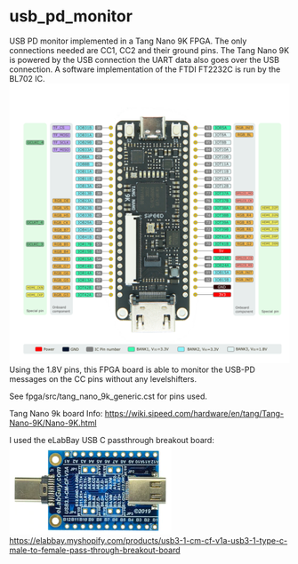 # usb_pd_monitor
USB PD monitor implemented in a Tang Nano 9K FPGA. The only connections needed are CC1, CC2 and their ground pins. The Tang Nano 9K is powered by the USB connection the UART data also goes over the USB connection. A software implementation of the FTDI FT2232C is run by the BL702 IC.
![picture](https://github.com/charkster/usb_pd_monitor/blob/main/images/tang_nano_9k_pinout.gif)
Using the 1.8V pins, this FPGA board is able to monitor the USB-PD messages on the CC pins without any levelshifters.

See fpga/src/tang_nano_9k_generic.cst for pins used.

Tang Nano 9k board Info:
https://wiki.sipeed.com/hardware/en/tang/Tang-Nano-9K/Nano-9K.html

I used the eLabBay USB C passthrough breakout board:
![picture](https://github.com/charkster/usb_pd_monitor/blob/main/images/usb_c_passthrough_breakout.png)
https://elabbay.myshopify.com/products/usb3-1-cm-cf-v1a-usb3-1-type-c-male-to-female-pass-through-breakout-board
